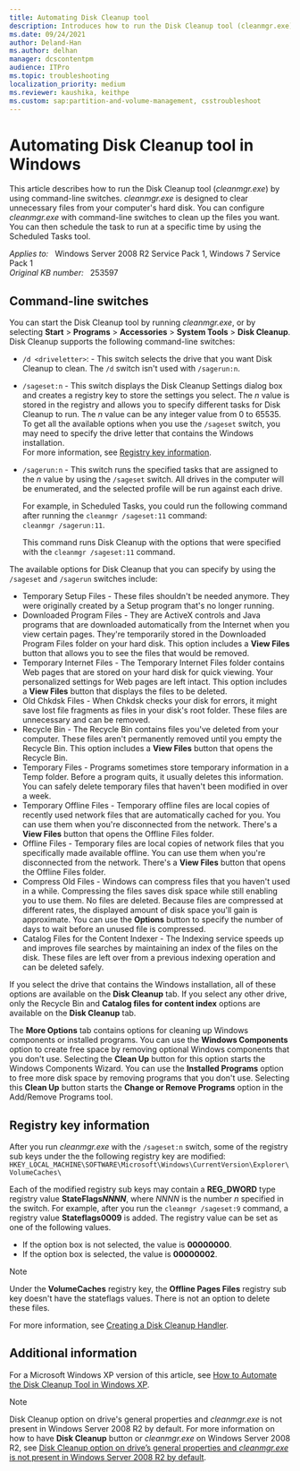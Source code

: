 ```yaml
---
title: Automating Disk Cleanup tool
description: Introduces how to run the Disk Cleanup tool (cleanmgr.exe) by using command-line switches.
ms.date: 09/24/2021
author: Deland-Han
ms.author: delhan
manager: dcscontentpm
audience: ITPro
ms.topic: troubleshooting
localization_priority: medium
ms.reviewer: kaushika, keithpe
ms.custom: sap:partition-and-volume-management, csstroubleshoot
---
```

# Automating Disk Cleanup tool in Windows

This article describes how to run the Disk Cleanup tool (*cleanmgr.exe*) by using command-line switches. *cleanmgr.exe* is designed to clear unnecessary files from your computer's hard disk. You can configure *cleanmgr.exe* with command-line switches to clean up the files you want. You can then schedule the task to run at a specific time by using the Scheduled Tasks tool.

_Applies to:_ &nbsp; Windows Server 2008 R2 Service Pack 1, Windows 7 Service Pack 1  
_Original KB number:_ &nbsp; 253597

## Command-line switches

You can start the Disk Cleanup tool by running *cleanmgr.exe*, or by selecting **Start** > **Programs** > **Accessories** > **System Tools** > **Disk Cleanup**. Disk Cleanup supports the following command-line switches:

- `/d <driveletter>`: - This switch selects the drive that you want Disk Cleanup to clean. The `/d` switch isn't used with `/sagerun:n`.
- `/sageset:n` - This switch displays the Disk Cleanup Settings dialog box and creates a registry key to store the settings you select. The *n* value is stored in the registry and allows you to specify different tasks for Disk Cleanup to run. The *n* value can be any integer value from 0 to 65535. To get all the available options when you use the `/sageset` switch, you may need to specify the drive letter that contains the Windows installation.  
  For more information, see [Registry key information](#registry-key-information).
- `/sagerun:n` - This switch runs the specified tasks that are assigned to the *n* value by using the `/sageset` switch. All drives in the computer will be enumerated, and the selected profile will be run against each drive.

  For example, in Scheduled Tasks, you could run the following command after running the `cleanmgr /sageset:11` command:  
  `cleanmgr /sagerun:11`.

  This command runs Disk Cleanup with the options that were specified with the `cleanmgr /sageset:11` command.

The available options for Disk Cleanup that you can specify by using the `/sageset` and `/sagerun` switches include:

- Temporary Setup Files - These files shouldn't be needed anymore. They were originally created by a Setup program that's no longer running.
- Downloaded Program Files - They are ActiveX controls and Java programs that are downloaded automatically from the Internet when you view certain pages. They're temporarily stored in the Downloaded Program Files folder on your hard disk. This option includes a **View Files** button that allows you to see the files that would be removed.
- Temporary Internet Files - The Temporary Internet Files folder contains Web pages that are stored on your hard disk for quick viewing. Your personalized settings for Web pages are left intact. This option includes a **View Files** button that displays the files to be deleted.
- Old Chkdsk Files - When Chkdsk checks your disk for errors, it might save lost file fragments as files in your disk's root folder. These files are unnecessary and can be removed.
- Recycle Bin - The Recycle Bin contains files you've deleted from your computer. These files aren't permanently removed until you empty the Recycle Bin. This option includes a **View Files** button that opens the Recycle Bin.
- Temporary Files - Programs sometimes store temporary information in a Temp folder. Before a program quits, it usually deletes this information. You can safely delete temporary files that haven't been modified in over a week.
- Temporary Offline Files - Temporary offline files are local copies of recently used network files that are automatically cached for you. You can use them when you're disconnected from the network. There's a **View Files** button that opens the Offline Files folder.
- Offline Files - Temporary files are local copies of network files that you specifically made available offline. You can use them when you're disconnected from the network. There's a **View Files** button that opens the Offline Files folder.
- Compress Old Files - Windows can compress files that you haven't used in a while. Compressing the files saves disk space while still enabling you to use them. No files are deleted. Because files are compressed at different rates, the displayed amount of disk space you'll gain is approximate. You can use the **Options** button to specify the number of days to wait before an unused file is compressed.
- Catalog Files for the Content Indexer - The Indexing service speeds up and improves file searches by maintaining an index of the files on the disk. These files are left over from a previous indexing operation and can be deleted safely.

If you select the drive that contains the Windows installation, all of these options are available on the **Disk Cleanup** tab. If you select any other drive, only the Recycle Bin and **Catalog files for content index** options are available on the **Disk Cleanup** tab.

The **More Options** tab contains options for cleaning up Windows components or installed programs. You can use the **Windows Components** option to create free space by removing optional Windows components that you don't use. Selecting the **Clean Up** button for this option starts the Windows Components Wizard. You can use the **Installed Programs** option to free more disk space by removing programs that you don't use. Selecting this **Clean Up** button starts the **Change or Remove Programs** option in the Add/Remove Programs tool.

## Registry key information

After you run *cleanmgr.exe* with the `/sageset:n` switch, some of the registry sub keys under the the following registry key are modified:  
`HKEY_LOCAL_MACHINE\SOFTWARE\Microsoft\Windows\CurrentVersion\Explorer\VolumeCaches\`

Each of the modified registry sub keys may contain a **REG_DWORD** type registry value **StateFlags*NNNN***, where *NNNN* is the number *n* specified in the switch. For example, after you run the `cleanmgr /sageset:9` command, a registry value **Stateflags0009** is added. The registry value can be set as one of the following values.

- If the option box is not selected, the value is **00000000**.
- If the option box is selected, the value is **00000002**.

> [!Note]
> Under the **VolumeCaches** registry key, the **Offline Pages Files** registry sub key doesn't have the stateflags values. There is not an option to delete these files.

For more information, see [Creating a Disk Cleanup Handler](/windows/win32/lwef/disk-cleanup).

## Additional information

For a Microsoft Windows XP version of this article, see [How to Automate the Disk Cleanup Tool in Windows XP](https://support.microsoft.com/help/315246).

> [!NOTE]
> Disk Cleanup option on drive's general properties and *cleanmgr.exe* is not present in  Windows Server 2008 R2 by default. For more information on how to have **Disk Cleanup** button or *cleanmgr.exe* on Windows Server 2008 R2, see [Disk Cleanup option on drive’s general properties and *cleanmgr.exe* is not present in Windows Server 2008 R2 by default](/previous-versions/windows/it-pro/windows-server-2008-R2-and-2008/ff630161(v=ws.10)).
